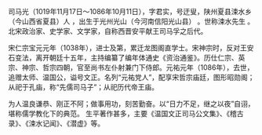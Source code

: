 司马光（1019年11月17日～1086年10月11日），字君实，号迂叟，陕州夏县涑水乡（今山西省夏县）人 ，出生于光州光山（今河南信阳光山县）  。世称涑水先生   。北宋政治家、史学家、文学家，自称西晋安平献王司马孚之后代。

宋仁宗宝元元年（1038年），进士及第，累迁龙图阁直学士。宋神宗时，反对王安石变法，离开朝廷十五年，主持编纂了编年体通史《资治通鉴》。历仕仁宗、英宗、神宗、哲宗四朝，官至尚书左仆射兼门下侍郎。元祐元年（1086年），去世，追赠太师、温国公，谥号文正。名列“元祐党人”，配享宋哲宗庙廷，图形昭勋阁；从祀于孔庙，称“先儒司马子”；从祀历代帝王庙。

为人温良谦恭、刚正不阿；做事用功，刻苦勤奋。以“日力不足，继之以夜”自诩，堪称儒学教化下的典范。  生平著作甚多，主要《温国文正司马公文集》、《稽古录》、《涑水记闻》、《潜虚》等。